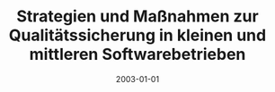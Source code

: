 ---
abstract: ''
authors:
- Armin Scherz
date: '2003-01-01'
featured: false
links:
- name: Publik
  url: https://publik.tuwien.ac.at/showentry.php?ID=138142&lang=1
publication_types:
- '7'
publishDate: '2003-01-01'
title: Strategien und Maßnahmen zur Qualitätssicherung in kleinen und mittleren Softwarebetrieben
url_pdf: ''
---